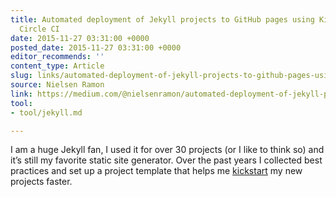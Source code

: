```yaml
---
title: Automated deployment of Jekyll projects to GitHub pages using Kickster and
  Circle CI
date: 2015-11-27 03:31:00 +0000
posted_date: 2015-11-27 03:31:00 +0000
editor_recommends: ''
content_type: Article
slug: links/automated-deployment-of-jekyll-projects-to-github-pages-using-kickster-and-circle-ci
source: Nielsen Ramon
link: https://medium.com/@nielsenramon/automated-deployment-of-jekyll-projects-to-github-pages-using-kickster-and-circle-ci-6ccc0b6cb872/
tool:
- tool/jekyll.md

---
```

I am a huge Jekyll fan, I used it for over 30 projects (or I like to think so) and it’s still my favorite static site generator. Over the past years I collected best practices and set up a project template that helps me [kickstart](http://kickster.nielsenramon.com/) my new projects faster.



